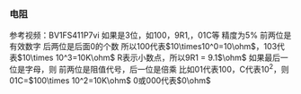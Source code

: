 ### 电阻
参考视频：BV1FS411P7vi
如果是3位，如100，9R1,，01C等
	精度为5%
	前两位是有效数字
	后两位是后面0的个数
		所以100代表$10\times10^0=10\ohm$，103代表$10\times 10^3=10K\ohm$
	R表示小数点，所以9R1 = 9.1$\ohm$
	如果最后一位是字母，则
		前两位是阻值代号，后一位是倍乘
		比如01代表100，C代表$10^2$，则01C=$100\times 10^2=10K\ohm$
0或000代表$0\ohm$
